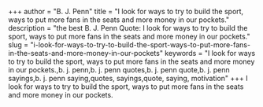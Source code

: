 +++
author = "B. J. Penn"
title = "I look for ways to try to build the sport, ways to put more fans in the seats and more money in our pockets."
description = "the best B. J. Penn Quote: I look for ways to try to build the sport, ways to put more fans in the seats and more money in our pockets."
slug = "i-look-for-ways-to-try-to-build-the-sport-ways-to-put-more-fans-in-the-seats-and-more-money-in-our-pockets"
keywords = "I look for ways to try to build the sport, ways to put more fans in the seats and more money in our pockets.,b. j. penn,b. j. penn quotes,b. j. penn quote,b. j. penn sayings,b. j. penn saying,quotes, sayings,quote, saying, motivation"
+++
I look for ways to try to build the sport, ways to put more fans in the seats and more money in our pockets.
